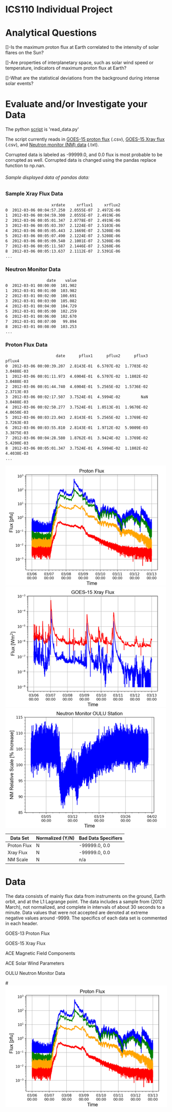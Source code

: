 # ICS110 Individual Project

# Analytical Questions
[]-Is the maximum proton flux at Earth correlated to the intensity of solar flares on the Sun?

[]-Are properties of interplanetary space, such as solar wind speed or temperature, indicators of maximum proton flux at Earth?

[]-What are the statistical deviations from the background during intense solar events?

# Evaluate and/or Investigate your Data
The python [script](https://github.com/byamashiro09/ICS110/blob/master/Final_Project/read_data.py) is 'read_data.py'

The script currently reads in [GOES-15 proton flux](https://github.com/byamashiro09/ICS110/tree/master/Final_Project/Data/GOES_proton_flux) (.csv), [GOES-15 Xray flux](https://github.com/byamashiro09/ICS110/tree/master/Final_Project/Data/GOES_xray_flux) (.csv), and [Neutron monitor (NM) data](https://github.com/byamashiro09/ICS110/blob/master/Final_Project/Data/NMDB_OULU_data.txt) (.txt).

Corrupted data is labeled as -99999.0, and 0.0 flux is most probable to be corrupted as well. Corrupted data is changed using the pandas replace function to np.nan.

###### Sample displayed data of pandas data:

### Sample Xray Flux Data
```
                    xrdate     xrflux1     xrflux2
0  2012-03-06 00:04:57.250  2.0555E-07  2.4972E-06
1  2012-03-06 00:04:59.300  2.0555E-07  2.4919E-06
2  2012-03-06 00:05:01.347  2.0778E-07  2.4919E-06
3  2012-03-06 00:05:03.397  2.1224E-07  2.5103E-06
4  2012-03-06 00:05:05.443  2.1669E-07  2.5208E-06
5  2012-03-06 00:05:07.490  2.1224E-07  2.5208E-06
6  2012-03-06 00:05:09.540  2.1001E-07  2.5208E-06
7  2012-03-06 00:05:11.587  2.1446E-07  2.5260E-06
8  2012-03-06 00:05:13.637  2.1112E-07  2.5391E-06
...
```
### Neutron Monitor Data
```
                  date    value
0  2012-03-01 00:00:00  101.902
1  2012-03-01 00:01:00  103.982
2  2012-03-01 00:02:00  100.691
3  2012-03-01 00:03:00  105.082
4  2012-03-01 00:04:00  104.729
5  2012-03-01 00:05:00  102.259
6  2012-03-01 00:06:00  102.670
7  2012-03-01 00:07:00   99.894
8  2012-03-01 00:08:00  103.253
...
```

### Proton Flux Data
```
                      date      pflux1      pflux2      pflux3      pflux4
0  2012-03-06 00:00:39.207  2.8143E-01  6.5707E-02  1.7703E-02  3.0488E-03
1  2012-03-06 00:01:11.973  4.6904E-01  6.5707E-02  1.1802E-02  3.0488E-03
2  2012-03-06 00:01:44.740  4.6904E-01  5.2565E-02  1.5736E-02  2.3713E-03
3  2012-03-06 00:02:17.507  3.7524E-01  4.5994E-02         NaN  3.0488E-03
4  2012-03-06 00:02:50.277  3.7524E-01  1.0513E-01  1.9670E-02  4.0650E-03
5  2012-03-06 00:03:23.043  2.8143E-01  5.2565E-02  1.3769E-02  3.7263E-03
6  2012-03-06 00:03:55.810  2.8143E-01  1.9712E-02  5.9009E-03  3.3875E-03
7  2012-03-06 00:04:28.580  1.8762E-01  3.9424E-02  1.3769E-02  5.4200E-03
8  2012-03-06 00:05:01.347  3.7524E-01  4.5994E-02  1.1802E-02  4.4038E-03
...
```


<img src="proton.png" width="500"><img src="xray.png" width="500"><img src="neutronmonitor.png" width="500">

Data Set | Normalized (Y/N) | Bad Data Specifiers
------------ | ------------- | -------------
Proton Flux | N | -99999.0, 0.0
Xray Flux | N | -99999.0, 0.0
NM Scale | N | n/a 



# Data
The data consists of mainly flux data from instruments on the ground, Earth orbit, and at the L1 Lagrange point. The data includes a sample from (2012 March), not normalized, and complete in intervals of about 30 seconds to a minute. Data values that were not accepted are denoted at extreme negative values around -9999. The specifics of each data set is commented in each header.

GOES-13 Proton Flux

GOES-15 Xray Flux

ACE Magnetic Field Components

ACE Solar Wind Parameters

OULU Neutron Monitor Data


#![alt text](proton.png)